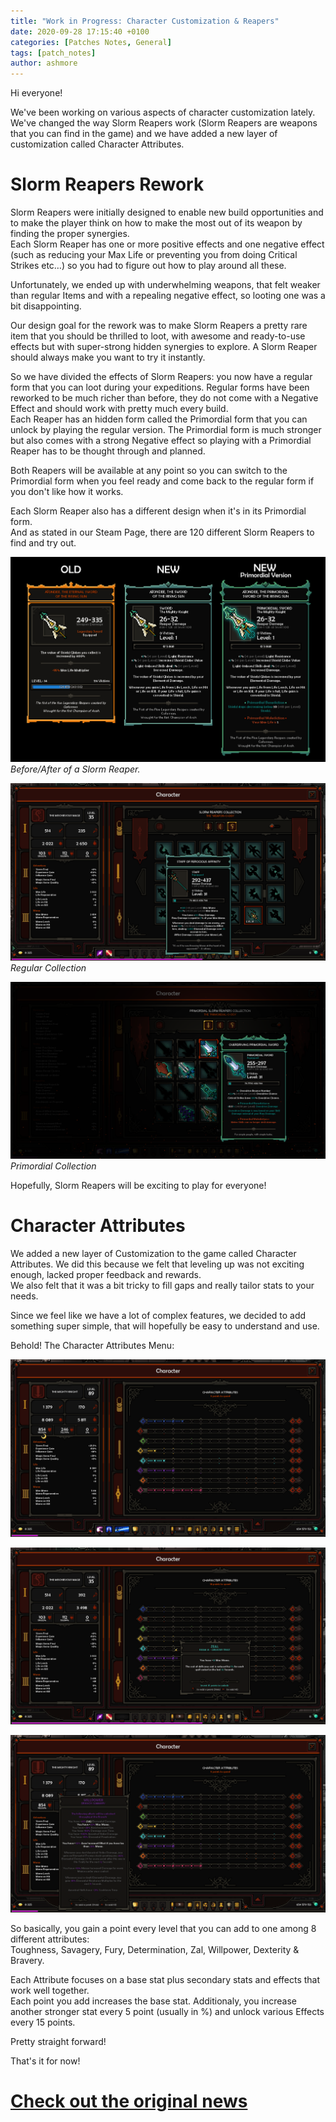 ```yaml
---
title: "Work in Progress: Character Customization & Reapers"
date: 2020-09-28 17:15:40 +0100
categories: [Patches Notes, General]
tags: [patch_notes]
author: ashmore
---
```

Hi everyone!  
  
We've been working on various aspects of character customization lately. We've changed the way Slorm Reapers work (Slorm Reapers are weapons that you can find in the game) and we have added a new layer of customization called Character Attributes.  
  

Slorm Reapers Rework
====================

  
Slorm Reapers were initially designed to enable new build opportunities and to make the player think on how to make the most out of its weapon by finding the proper synergies.  
Each Slorm Reaper has one or more positive effects and one negative effect (such as reducing your Max Life or preventing you from doing Critical Strikes etc…) so you had to figure out how to play around all these.  
  
Unfortunately, we ended up with underwhelming weapons, that felt weaker than regular Items and with a repealing negative effect, so looting one was a bit disappointing.  
  
Our design goal for the rework was to make Slorm Reapers a pretty rare item that you should be thrilled to loot, with awesome and ready-to-use effects but with super-strong hidden synergies to explore. A Slorm Reaper should always make you want to try it instantly.  
  
So we have divided the effects of Slorm Reapers: you now have a regular form that you can loot during your expeditions. Regular forms have been reworked to be much richer than before, they do not come with a Negative Effect and should work with pretty much every build.  
Each Reaper has an hidden form called the Primordial form that you can unlock by playing the regular version. The Primordial form is much stronger but also comes with a strong Negative effect so playing with a Primordial Reaper has to be thought through and planned.  
  
Both Reapers will be available at any point so you can switch to the Primordial form when you feel ready and come back to the regular form if you don't like how it works.  
  
Each Slorm Reaper also has a different design when it's in its Primordial form.  
And as stated in our Steam Page, there are 120 different Slorm Reapers to find and try out.  
  
![](/assets/patch_notes/6c8b47f628e11d1ab793ad36bfc272bf0019b7ba)  
*Before/After of a Slorm Reaper.*  
  
![](/assets/patch_notes/1ac977d61cdb8a2d459d559c9af2215609031054)  
*Regular Collection*  
  
![](/assets/patch_notes/ce09ab5822ffbbdb547583336d4b435e64c22a1d)  
*Primordial Collection*  
  
Hopefully, Slorm Reapers will be exciting to play for everyone!  
  
  

Character Attributes
====================

  
We added a new layer of Customization to the game called Character Attributes. We did this because we felt that leveling up was not exciting enough, lacked proper feedback and rewards.  
We also felt that it was a bit tricky to fill gaps and really tailor stats to your needs.  
  
Since we feel like we have a lot of complex features, we decided to add something super simple, that will hopefully be easy to understand and use.  
  
Behold! The Character Attributes Menu:  
  
![](/assets/patch_notes/683737de3b3e89b5d7465372a713c54c4213f94c)  
  
![](/assets/patch_notes/3685f8082ca3165f52372bcc8a423eee23417682)  
  
![](/assets/patch_notes/1eabe561683c77b94652b096af367e375a14cfa2)  
  
So basically, you gain a point every level that you can add to one among 8 different attributes:   
Toughness, Savagery, Fury, Determination, Zal, Willpower, Dexterity & Bravery.  
  
Each Attribute focuses on a base stat plus secondary stats and effects that work well together.  
Each point you add increases the base stat. Additionaly, you increase another stronger stat every 5 point (usually in %) and unlock various Effects every 15 points.  
  
Pretty straight forward!  
  
That's it for now!

# <a href="https://steamstore-a.akamaihd.net/news/externalpost/steam_community_announcements/3715990047709268654" target="_blank">Check out the original news</a>